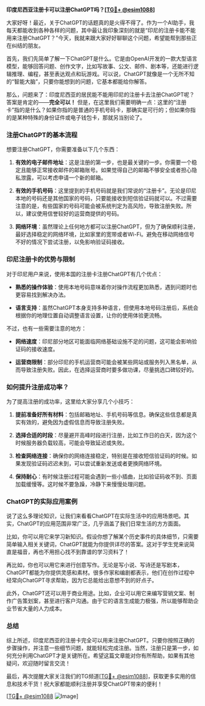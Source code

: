 **印度尼西亚注册卡可以注册ChatGPT吗？[[TG💪+ @esim1088](https://t.me/s/esim1088)]**

大家好呀！最近，关于ChatGPT的话题真的是火得不得了。作为一个AI助手，我每天都能收到各种各样的问题，其中最让我印象深刻的就是“印尼的注册卡能不能用来注册ChatGPT？”今天，我就来跟大家好好聊聊这个问题，希望能帮到那些正在纠结的朋友。

首先，我们先简单了解一下ChatGPT是什么。它是由OpenAI开发的一款大型语言模型，能够回答问题、创作文字，比如写故事、公文、邮件、剧本等，还能进行逻辑推理、编程，甚至表达观点和玩游戏。可以说，ChatGPT就像是一个无所不知的“智能大脑”，只要你能想到的问题，它基本都能给你解答。

那么，问题来了：印度尼西亚的居民能不能用印尼的注册卡去注册ChatGPT呢？答案是肯定的——**完全可以！** 但是，在这里我们需要明确一点：这里的“注册卡”指的是什么？如果你指的是普通的手机号码卡，那确实是可行的；但如果你指的是某种特殊的身份证件或电子钱包卡，那就另当别论了。

### 注册ChatGPT的基本流程

想要注册ChatGPT，你需要准备以下几个东西：

1. **有效的电子邮件地址**：这是注册的第一步，也是最关键的一步。你需要一个稳定且能够正常接收邮件的邮箱账号。如果觉得自己的邮箱不够安全或者担心隐私泄露，可以考虑申请一个新的邮箱。
   
2. **有效的手机号码**：这里提到的手机号码就是我们常说的“注册卡”。无论是印尼本地的号码还是其他国家的号码，只要能接收到短信验证码就可以。不过需要注意的是，有些国家的号码可能会被系统判定为高风险，导致注册失败。所以，建议使用信誉较好的运营商提供的号码。

3. **网络环境**：虽然理论上任何地方都可以注册ChatGPT，但为了确保顺利注册，最好选择稳定的网络环境，比如家里的宽带或者Wi-Fi。避免在移动网络信号不好的情况下尝试注册，以免影响验证码接收。

### 印尼注册卡的优势与限制

对于印尼用户来说，使用本国的注册卡注册ChatGPT有几个优点：

- **熟悉的操作体验**：使用本地号码意味着你对操作流程更加熟悉，遇到问题时也更容易找到解决办法。
  
- **语言支持**：虽然ChatGPT本身支持多种语言，但使用本地号码注册后，系统会根据你的地理位置自动调整语言设置，让你的使用体验更流畅。

不过，也有一些需要注意的地方：

- **网络速度**：印尼部分地区可能面临网络基础设施不足的问题，这可能会影响验证码的接收速度。
  
- **运营商限制**：部分印尼的手机运营商可能会被某些网站或服务列入黑名单，从而导致注册失败。因此，在选择运营商时要多做功课，尽量挑选口碑较好的。

### 如何提升注册成功率？

为了提高注册的成功率，这里给大家分享几个小技巧：

1. **提前准备好所有材料**：包括邮箱地址、手机号码等信息。确保这些信息都是真实有效的，避免因为虚假信息而导致注册失败。

2. **选择合适的时段**：尽量避开高峰时段进行注册，比如工作日的白天，因为这个时候服务器负载较高，可能会导致延迟或失败。

3. **检查网络连接**：确保你的网络连接稳定，特别是在接收短信验证码的时候。如果发现验证码迟迟未到，可以尝试重新发送或者更换网络环境。

4. **保持耐心**：有时候注册过程可能会遇到一些小插曲，比如验证码收不到、页面加载缓慢等。这时候不要急躁，冷静下来慢慢处理问题。

### ChatGPT的实际应用案例

说了这么多理论知识，让我们来看看ChatGPT在实际生活中的应用场景吧。其实，ChatGPT的应用范围非常广泛，几乎涵盖了我们日常生活的方方面面。

比如，你可以用它来学习新知识。假设你想了解某个历史事件的具体细节，只需要简单输入相关关键词，ChatGPT就能为你提供详尽的答案。这对于学生党来说简直是福音，再也不用担心找不到靠谱的学习资料了！

再比如，你也可以用它来进行创意写作。无论是写小说、写诗还是写剧本，ChatGPT都能为你提供灵感和素材。很多作家和编剧都表示，他们在创作过程中经常向ChatGPT寻求帮助，因为它总能给出意想不到的好点子。

此外，ChatGPT还可以用于商业用途。比如，企业可以用它来编写营销文案、制作广告策划案，甚至进行客户沟通。由于它的语言生成能力极强，所以能够帮助企业节省大量的人力成本。

### 总结

综上所述，印度尼西亚的注册卡完全可以用来注册ChatGPT。只要你按照正确的步骤操作，并注意一些细节问题，就能轻松完成注册。当然，注册只是第一步，如何充分利用ChatGPT才是关键所在。希望这篇文章能对你有所帮助，如果有其他疑问，欢迎随时留言交流！

最后，再次提醒大家关注我们的TG频道[[TG💪+ @esim1088](https://t.me/s/esim1088)]，获取更多实用的信息和技术干货！祝大家都能顺利注册并享受ChatGPT带来的便利！

[[TG💪+ @esim1088](https://t.me/s/esim1088) ![Image](https://i.postimg.cc/4NQfJmqS/Snipaste-2025-05-13-00-14-12.png)]